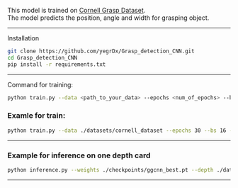 This model is trained on [Cornell Grasp Dataset](https://www.kaggle.com/datasets/oneoneliu/cornell-grasp).  
The model predicts the position, angle and width for grasping object.

---
Installation
```bash
git clone https://github.com/yegrDx/Grasp_detection_CNN.git
cd Grasp_detection_CNN
pip install -r requirements.txt
```

---



Command for training:

```bash
python train.py --data <path_to_your_data> --epochs <num_of_epochs> --bs <batch_size> --lr <learning_rate> --out <path_to_your_weights> --device <cuda/cpu> --resume <path_to_old_weights_for_retraining(optional)>
```

### Examle for train:
```bash
python train.py --data ./datasets/cornell_dataset --epochs 30 --bs 16 --lr 1e-3 --out ./checkpoints --device cuda
```

---

### Example for inference on one depth card

```bash
python inference.py --weights ./checkpoints/ggcnn_best.pt --depth ./datasets/cornell_dataset/07/pcd0700d.tiff --out grasp_vis.png --device cpu
```

---

